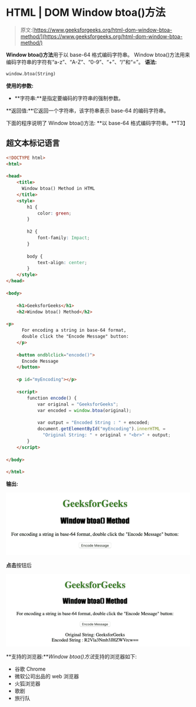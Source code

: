 # HTML | DOM Window btoa()方法

> 原文:[https://www.geeksforgeeks.org/html-dom-window-btoa-method/](https://www.geeksforgeeks.org/html-dom-window-btoa-method/)

**Window btoa()方法**用于以 base-64 格式编码字符串。
Window btoa()方法用来编码字符串的字符有“a-z”、“A-Z”、“0-9”、“+”、“/”和“=”。
**语法:**

```html
window.btoa(String)
```

**使用的参数:**

*   **字符串:**是指定要编码的字符串的强制参数。

**返回值:**它返回一个字符串，该字符串表示 base-64 的编码字符串。

下面的程序说明了 Window btoa()方法:
**以 base-64 格式编码字符串。**T3】

## 超文本标记语言

```html
<!DOCTYPE html>
<html>

<head>
    <title>
      Window btoa() Method in HTML
    </title>
    <style>
        h1 {
            color: green;
        }

        h2 {
            font-family: Impact;
        }

        body {
            text-align: center;
        }
    </style>
</head>

<body>

    <h1>GeeksforGeeks</h1>
    <h2>Window btoa() Method</h2>

<p>
      For encoding a string in base-64 format,
      double click the "Encode Message" button:
    </p>

    <button ondblclick="encode()">
      Encode Message
    </button>

    <p id="myEncoding"></p>

    <script>
        function encode() {
            var original = "GeeksforGeeks";
            var encoded = window.btoa(original);

            var output = "Encoded String : " + encoded;
            document.getElementById("myEncoding").innerHTML =
              "Original String: " + original + "<br>" + output;
        }
    </script>

</body>

</html>
```

**输出:**

![](img/fef9232b95b3a0c9ec93f7a166195bd7.png)

**点击**按钮后

![](img/49410d7ca17f57af9872375b100aea7e.png)

**支持的浏览器:***Window btoa()方法*支持的浏览器如下:

*   谷歌 Chrome
*   微软公司出品的 web 浏览器
*   火狐浏览器
*   歌剧
*   旅行队